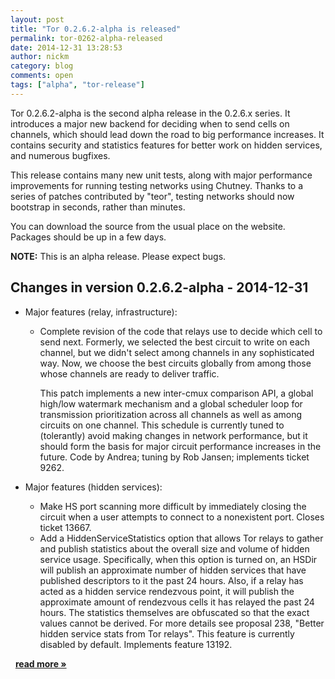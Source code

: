 ```yaml
---
layout: post
title: "Tor 0.2.6.2-alpha is released"
permalink: tor-0262-alpha-released
date: 2014-12-31 13:28:53
author: nickm
category: blog
comments: open
tags: ["alpha", "tor-release"]
---
```


Tor 0.2.6.2-alpha is the second alpha release in the 0.2.6.x series. It introduces a major new backend for deciding when to send cells on channels, which should lead down the road to big performance increases. It contains security and statistics features for better work on hidden services, and numerous bugfixes.

This release contains many new unit tests, along with major performance improvements for running testing networks using Chutney. Thanks to a series of patches contributed by "teor", testing networks should now bootstrap in seconds, rather than minutes.

You can download the source from the usual place on the website. Packages should be up in a few days.

**NOTE:** This is an alpha release. Please expect bugs.

Changes in version 0.2.6.2-alpha - 2014-12-31
---------------------------------------------

-   Major features (relay, infrastructure):
    -   Complete revision of the code that relays use to decide which cell to send next. Formerly, we selected the best circuit to write on each channel, but we didn't select among channels in any sophisticated way. Now, we choose the best circuits globally from among those whose channels are ready to deliver traffic.

        This patch implements a new inter-cmux comparison API, a global high/low watermark mechanism and a global scheduler loop for transmission prioritization across all channels as well as among circuits on one channel. This schedule is currently tuned to (tolerantly) avoid making changes in network performance, but it should form the basis for major circuit performance increases in the future. Code by Andrea; tuning by Rob Jansen; implements ticket 9262.

-   Major features (hidden services):
    -   Make HS port scanning more difficult by immediately closing the circuit when a user attempts to connect to a nonexistent port. Closes ticket 13667.
    -   Add a HiddenServiceStatistics option that allows Tor relays to gather and publish statistics about the overall size and volume of hidden service usage. Specifically, when this option is turned on, an HSDir will publish an approximate number of hidden services that have published descriptors to it the past 24 hours. Also, if a relay has acted as a hidden service rendezvous point, it will publish the approximate amount of rendezvous cells it has relayed the past 24 hours. The statistics themselves are obfuscated so that the exact values cannot be derived. For more details see proposal 238, "Better hidden service stats from Tor relays". This feature is currently disabled by default. Implements feature 13192.

  [**read more »**](https://blog.torproject.org/blog/tor-0262-alpha-released)
